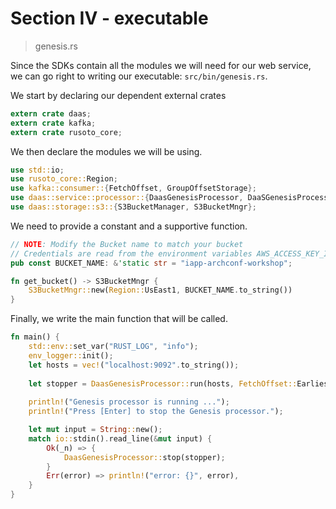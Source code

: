 # Section IV - executable

> genesis.rs

Since the SDKs contain all the modules we will need for our web service, we can go right to writing our executable: `src/bin/genesis.rs`.

We start by declaring our dependent external crates

```rust
extern crate daas;
extern crate kafka;
extern crate rusoto_core;
```

We then declare the modules we will be using.

```rust
use std::io;
use rusoto_core::Region;
use kafka::consumer::{FetchOffset, GroupOffsetStorage};
use daas::service::processor::{DaasGenesisProcessor, DaaSGenesisProcessorService};
use daas::storage::s3::{S3BucketManager, S3BucketMngr};
```

We need to provide a constant and a supportive function.

```rust
// NOTE: Modify the Bucket name to match your bucket
// Credentials are read from the environment variables AWS_ACCESS_KEY_ID and AWS_SECRET_ACCESS_KEY
pub const BUCKET_NAME: &'static str = "iapp-archconf-workshop";

fn get_bucket() -> S3BucketMngr {
    S3BucketMngr::new(Region::UsEast1, BUCKET_NAME.to_string())
}
```

Finally, we write the main function that will be called.

```rust
fn main() {
    std::env::set_var("RUST_LOG", "info");
    env_logger::init();
    let hosts = vec!("localhost:9092".to_string());
    
    let stopper = DaasGenesisProcessor::run(hosts, FetchOffset::Earliest, GroupOffsetStorage::Kafka, get_bucket());
    
    println!("Genesis processor is running ...");
    println!("Press [Enter] to stop the Genesis processor.");

    let mut input = String::new();
    match io::stdin().read_line(&mut input) {
        Ok(_n) => {
            DaasGenesisProcessor::stop(stopper);
        }
        Err(error) => println!("error: {}", error),
    }    
}
```

